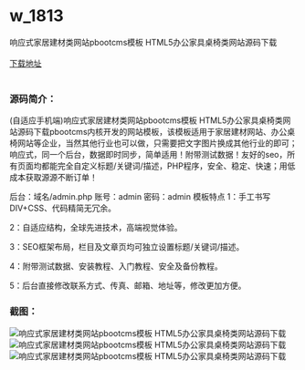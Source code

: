 # w_1813
响应式家居建材类网站pbootcms模板 HTML5办公家具桌椅类网站源码下载
<br/></br>
[下载地址](https://www.uuid2.com/1813.html "下载地址")
<br/></br>
<h3>源码简介：</h3>
<p>(自适应手机端)响应式家居建材类网站pbootcms模板 HTML5办公家具桌椅类网站源码下载pbootcms内核开发的网站模板，该模板适用于家居建材网站、办公桌椅网站等企业，当然其他行业也可以做，只需要把文字图片换成其他行业的即可；响应式，同一个后台，数据即时同步，简单适用！附带测试数据！友好的seo，所有页面均都能完全自定义标题/关键词/描述，PHP程序，安全、稳定、快速；用低成本获取源源不断订单！<p>
<p>后台：域名/admin.php
账号：admin
密码：admin
模板特点
1：手工书写DIV+CSS、代码精简无冗余。<p>
<p>2：自适应结构，全球先进技术，高端视觉体验。<p>
<p>3：SEO框架布局，栏目及文章页均可独立设置标题/关键词/描述。<p>
<p>4：附带测试数据、安装教程、入门教程、安全及备份教程。<p>
<p>5：后台直接修改联系方式、传真、邮箱、地址等，修改更加方便。<p>
<h3>截图：</h3>
<img src="https://www.uuid2.com/wp-content/uploads/img/202112/b74be65509.jpg" alt="响应式家居建材类网站pbootcms模板 HTML5办公家具桌椅类网站源码下载"><img src="https://www.uuid2.com/wp-content/uploads/img/202112/fb8774e578.jpg" alt="响应式家居建材类网站pbootcms模板 HTML5办公家具桌椅类网站源码下载"><img src="https://www.uuid2.com/wp-content/uploads/img/202112/fb8774e540.jpg" alt="响应式家居建材类网站pbootcms模板 HTML5办公家具桌椅类网站源码下载">
